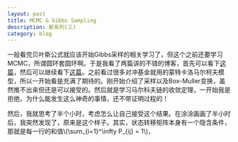 ```yaml
---
layout: post
title: MCMC & Gibbs Sampling
description: 新系列(三)
category: blog
---
```


一般看完贝叶斯公式就应该开始Gibbs采样的相关学习了，但这个之前还要学习MCMC，所谓圆环套圆环啊。于是我看了两篇讲的不错的博客，首先可以看下[这篇](http://www.52nlp.cn/lda-math-mcmc-%E5%92%8C-gibbs-sampling1)，然后可以继续看下[这篇](http://www.cnblogs.com/xbinworld/p/4266146.html)。之前看过很多对冲基金就用的蒙特卡洛马尔柯夫模型，所以一开始看是充满了期待的。刚开始介绍了采样以及Box-Muller变换，虽然推不出来但还是可以接受的。然后就是学习马尔科夫链的收敛定理，一开始我是拒绝。为什么能发生这么神奇的事情，还不带证明过程的！

然后，我就思考了半个小时，考虑怎么让自己接受这个结果。在涂涂画画了半小时后，我突然发现了，原来是这个样子。其实，状态转移矩阵本身有一个隐含条件，那就是每一行的和值\\(\sum_{i=1}^\infty P_{ij} = 1\\)，





[LinChaohui]:    http://www.linchaohui.com  "LinChaohui"
